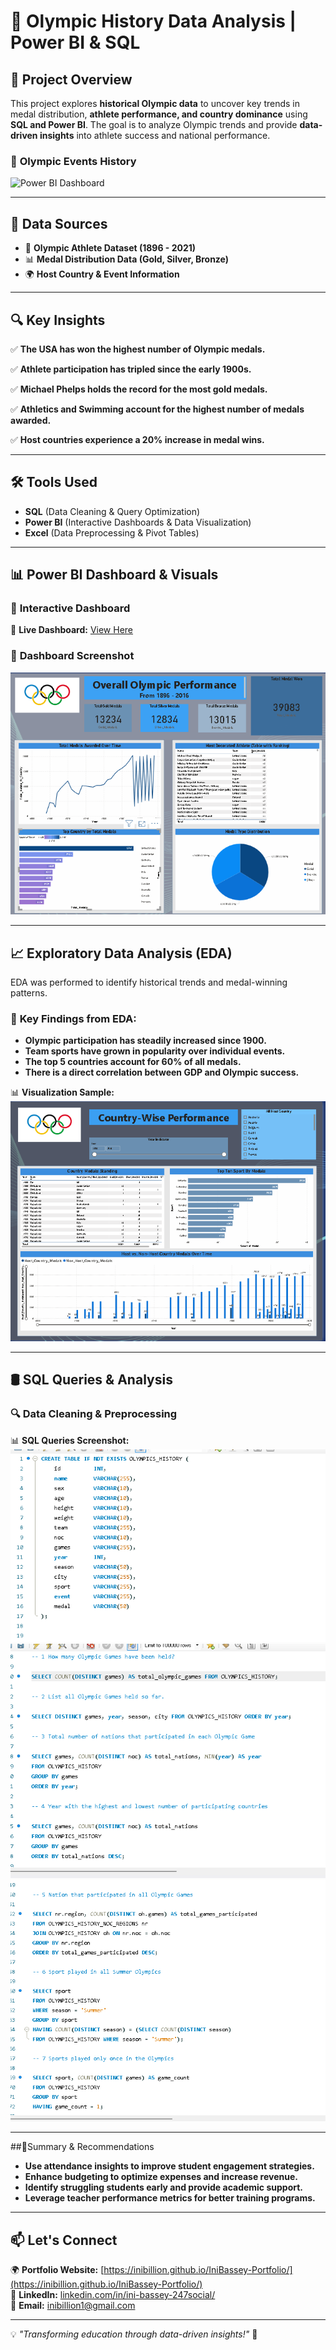 # 🏅 Olympic History Data Analysis | Power BI & SQL  

## 📌 Project Overview 
This project explores **historical Olympic data** to uncover key trends in medal distribution, **athlete performance, and country dominance** using **SQL and Power BI**.
The goal is to analyze Olympic trends and provide **data-driven insights** into athlete success and national performance.  

### 📸 **Olympic Events History**  
![Power BI Dashboard](https://github.com/Inibillion/Olympic-History/blob/main/Olympic%20canva.png)

---

## 📂 Data Sources  
- 🏅 **Olympic Athlete Dataset (1896 - 2021)**
- 📊 **Medal Distribution Data (Gold, Silver, Bronze)**  
- 🌍 **Host Country & Event Information**  

---

## 🔍 Key Insights 
✅ **The USA has won the highest number of Olympic medals.**

✅ **Athlete participation has tripled since the early 1900s.** 

✅ **Michael Phelps holds the record for the most gold medals.**

✅ **Athletics and Swimming account for the highest number of medals awarded.** 

✅ **Host countries experience a 20% increase in medal wins.**   

---

## 🛠 Tools Used  
- **SQL** (Data Cleaning & Query Optimization)  
- **Power BI** (Interactive Dashboards & Data Visualization)  
- **Excel** (Data Preprocessing & Pivot Tables)  

---

## 📊 Power BI Dashboard & Visuals  
### 📌 **Interactive Dashboard**  
🔗 **Live Dashboard:** [View Here](https://yourpowerbidashboard.com)  

### 📸 **Dashboard Screenshot**  
![Power BI Dashboard](https://github.com/Inibillion/Olympic-History/blob/main/Olympic%20pix%201.png)  

---

## 📈 Exploratory Data Analysis (EDA)  
EDA was performed to identify historical trends and medal-winning patterns.  
### 🔹 **Key Findings from EDA:**  
- **Olympic participation has steadily increased since 1900.**
- **Team sports have grown in popularity over individual events.**
- **The top 5 countries account for 60% of all medals.**
- **There is a direct correlation between GDP and Olympic success.**  

📊 **Visualization Sample:**  
![Data Distribution](https://github.com/Inibillion/Olympic-History/blob/main/Olympic%20pix%202.png)  

---

## 🛢️ SQL Queries & Analysis  
### **🔍 Data Cleaning & Preprocessing**  

📊 **SQL Queries Screenshot:**  
![SQL Queries](https://github.com/Inibillion/Olympic-History/blob/main/Olympic%20SQL%20Project%20%20P1.png)  
![SQL Queries](https://github.com/Inibillion/Olympic-History/blob/main/Olympic%20SQL%20Project%20P2.png) 
![SQL Queries](https://github.com/Inibillion/Olympic-History/blob/main/Olympic%20SQL%20Project%20P3.png) 

---

##📌Summary & Recommendations
- **Use attendance insights to improve student engagement strategies.**
- **Enhance budgeting to optimize expenses and increase revenue.**
- **Identify struggling students early and provide academic support.**
- **Leverage teacher performance metrics for better training programs.**  

---

## 📫 **Let's Connect**
🌍 **Portfolio Website:** [https://inibillion.github.io/IniBassey-Portfolio/](https://inibillion.github.io/IniBassey-Portfolio/)  
🔗 **LinkedIn:** [linkedin.com/in/ini-bassey-247social/](https://www.linkedin.com/in/ini-bassey-247social/)  
📩 **Email:** [inibillion1@gmail.com](https://mail.google.com/mail/u/0/#inbox)

---

💡 *"Transforming education through data-driven insights!"* 🚀 
